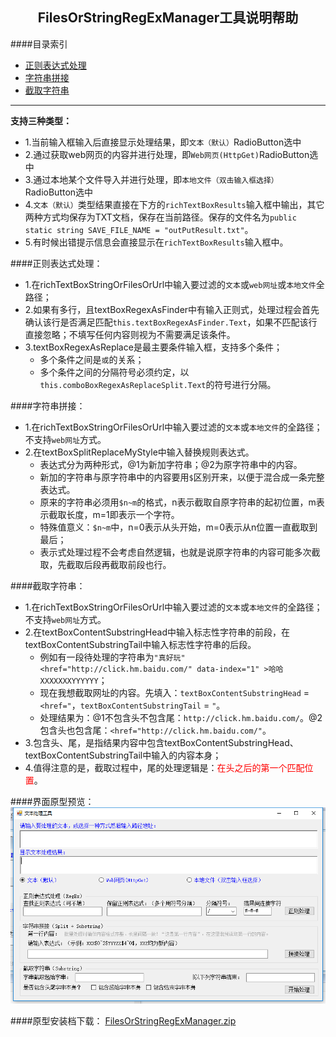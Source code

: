 <!-- 标题居中，Html语法，创建一条Form -->
<form style="text-align:center"><h2><font>FilesOrStringRegExManager工具说明帮助</font></h3></form>

<!-- 目录索引本身的链接等式是#_1 -->
####目录索引
+ [正则表达式处理](#_2)
+ [字符串拼接](#_3)
+ [截取字符串](#_4)


****
<!-- 分隔符，整行分隔 -->
__支持三种类型：__

+ 1.当前输入框输入后直接显示处理结果，即`文本（默认）`RadioButton选中
+ 2.通过获取web网页的内容并进行处理，即`Web网页(HttpGet)`RadioButton选中
+ 3.通过本地某个文件导入并进行处理，即`本地文件（双击输入框选择）`RadioButton选中
+ 4.`文本（默认）`类型结果直接在下方的`richTextBoxResults`输入框中输出，其它两种方式均保存为TXT文档，保存在当前路径。保存的文件名为`public static string SAVE_FILE_NAME = "outPutResult.txt"`。
+ 5.有时候出错提示信息会直接显示在`richTextBoxResults`输入框中。

<!-- 总体介绍结束 -->
####正则表达式处理：

* 1.在richTextBoxStringOrFilesOrUrl中输入要过滤的`文本`或`web网址`或`本地文件`全路径；
* 2.如果有多行，且textBoxRegexAsFinder中有输入正则式，处理过程会首先确认该行是否满足匹配`this.textBoxRegexAsFinder.Text`，如果不匹配该行直接忽略；不填写任何内容则视为不需要满足该条件。
* 3.textBoxRegexAsReplace是最主要条件输入框，支持多个条件；
	- 多个条件之间是`或`的关系；
	- 多个条件之间的分隔符号必须约定，以`this.comboBoxRegexAsReplaceSplit.Text`的符号进行分隔。

<!-- 正则表达式结束 -->

####字符串拼接：

* 1.在richTextBoxStringOrFilesOrUrl中输入要过滤的`文本`或`本地文件`的全路径；不支持`web网址`方式。
* 2.在textBoxSplitReplaceMyStyle中输入替换规则表达式。
	- 表达式分为两种形式，@1为新加字符串；@2为原字符串中的内容。
	- 新加的字符串与原字符串中的内容要用`$`区别开来，以便于混合成一条完整表达式。
	- 原来的字符串必须用`$n~m`的格式，n表示截取自原字符串的起初位置，m表示截取长度，m=1即表示一个字符。
	- 特殊值意义：`$n~m`中，n=0表示从头开始，m=0表示从n位置一直截取到最后；
	- 表示式处理过程不会考虑自然逻辑，也就是说原字符串的内容可能多次截取，先截取后段再截取前段也行。

####截取字符串：

* 1.在richTextBoxStringOrFilesOrUrl中输入要过滤的`文本`或`本地文件`的全路径；不支持`web网址`方式。
* 2.在textBoxContentSubstringHead中输入标志性字符串的前段，在textBoxContentSubstringTail中输入标志性字符串的后段。
	- 例如有一段待处理的字符串为`"真好玩"<href="http://click.hm.baidu.com/" data-index="1" >哈哈XXXXXXXYYYYYY`；
	- 现在我想截取网址的内容。先填入：`textBoxContentSubstringHead` = `<href="`，`textBoxContentSubstringTail` = `"`。
	- 处理结果为：@1不包含头不包含尾：`http://click.hm.baidu.com/`。@2包含头也包含尾：`<href="http://click.hm.baidu.com/"`。
* 3.包含头、尾，是指结果内容中包含textBoxContentSubstringHead、textBoxContentSubstringTail中输入的内容本身；
* 4.值得注意的是，截取过程中，尾的处理逻辑是：<font color=red>在头之后的第一个匹配位置</font>。

####界面原型预览：
![原型界面预览](https://github.com/YamazakyLau/FilesOrStringRegExManager/blob/master/PreView.png "Optional title")

####原型安装档下载：
[FilesOrStringRegExManager.zip](https://github.com/YamazakyLau/FilesOrStringRegExManager/blob/master/ToolsInstall.zip "下载")
